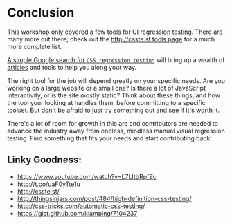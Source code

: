 # Conclusion

This workshop only covered a few tools for UI regression testing. There are many more out there; check out the [http://csste.st tools page](http://csste.st/tools/) for a much more complete list.

[A simple Google search for `CSS regression testing`](http://lmgtfy.com/?q=css+regression+testing) will bring up a wealth of [articles](http://www.smashingmagazine.com/2015/03/05/automating-style-guide-driven-development/) and tools to help you along your way.

The right tool for the job will depend greatly on your specific needs. Are you working on a large website or a small one? Is there a lot of JavaScript interactivity, or is the site mostly static? Think about these things, and how the tool your looking at handles them, before committing to a specific toolset. But don't be afraid to just try something out and see if it's worth it.

There's a lot of room for growth in this are and contributors are needed to advance the industry away from endless, mindless manual visual regression testing. Find something that fits your needs and start contributing back!

## Linky Goodness:

- https://www.youtube.com/watch?v=L7LItbRpfZc
- http://t.co/uaF0yTte1u
- http://csste.st/
- http://thingsinjars.com/post/484/high-definition-css-testing/
- http://css-tricks.com/automatic-css-testing/
- https://gist.github.com/klamping/7104237
